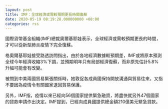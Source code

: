 ```yaml
---
layout: post
title: IMF：全球經濟或需較預期更長時間復蘇
date: 2020-05-19 08:19:28.000000000 +08:00
categories: rss
---
```


國際貨幣基金組織(IMF)總裁奧爾基耶娃表示，全球經濟或需較預期更長的時間，才可以從新型肺炎疫情下完全復蘇。

格奧爾基耶娃接受路透訪問指出，由於各地經濟數據較預期差，IMF或將原本預測全球今年經濟收縮3%下調，並預期明年只有局部經濟復蘇，而非原先估計5.8%升幅可能會有改變。

被問到中美兩國貿易緊張關係時，她敦促各成員國保持開放溝通與貿易往來，又指不要因為疫情令有關國家退回貿易保護。

另外，IMF指，疫情以來已經向56個國家提供緊急融資，將盡快就另外47個國家的貸款申請作出決定。IMF提到，已經向成員國提供總金額210億美元緊急貸款。
